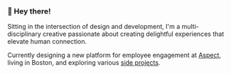 ### 👋 Hey there! 

Sitting in the intersection of design and development, I'm a multi-disciplinary creative passionate about creating delightful experiences that elevate human connection.


Currently designing a new platform for employee engagement at [Aspect](https://aspect.com), living in Boston, and exploring various [side projects](https://kaufman.io).
